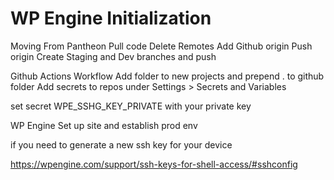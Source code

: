 # WP Engine Initialization

Moving From Pantheon
Pull code
Delete Remotes
Add Github origin
Push origin
Create Staging and Dev branches and push

Github Actions Workflow
Add folder to new projects and prepend . to github folder
Add secrets to repos under Settings > Secrets and Variables

set secret WPE_SSHG_KEY_PRIVATE with your private key

WP Engine
Set up site and establish prod env

if you need to generate a new ssh key for your device

https://wpengine.com/support/ssh-keys-for-shell-access/#sshconfig